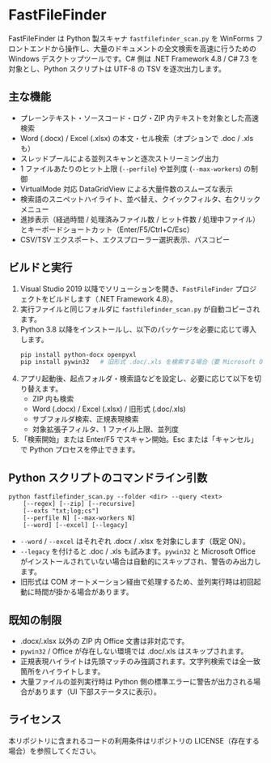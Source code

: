 # FastFileFinder

FastFileFinder は Python 製スキャナ `fastfilefinder_scan.py` を WinForms フロントエンドから操作し、大量のドキュメントの全文検索を高速に行うための Windows デスクトップツールです。C# 側は .NET Framework 4.8 / C# 7.3 を対象とし、Python スクリプトは UTF-8 の TSV を逐次出力します。

## 主な機能

- プレーンテキスト・ソースコード・ログ・ZIP 内テキストを対象とした高速検索
- Word (.docx) / Excel (.xlsx) の本文・セル検索（オプションで .doc / .xls も）
- スレッドプールによる並列スキャンと逐次ストリーミング出力
- 1 ファイルあたりのヒット上限 (`--perfile`) や並列度 (`--max-workers`) の制御
- VirtualMode 対応 DataGridView による大量件数のスムーズな表示
- 検索語のスニペットハイライト、並べ替え、クイックフィルタ、右クリックメニュー
- 進捗表示（経過時間 / 処理済みファイル数 / ヒット件数 / 処理中ファイル）とキーボードショートカット（Enter/F5/Ctrl+C/Esc）
- CSV/TSV エクスポート、エクスプローラー選択表示、パスコピー

## ビルドと実行

1. Visual Studio 2019 以降でソリューションを開き、`FastFileFinder` プロジェクトをビルドします（.NET Framework 4.8）。
2. 実行ファイルと同じフォルダに `fastfilefinder_scan.py` が自動コピーされます。
3. Python 3.8 以降をインストールし、以下のパッケージを必要に応じて導入します。
   ```bash
   pip install python-docx openpyxl
   pip install pywin32   # 旧形式 .doc/.xls を検索する場合（要 Microsoft Office）
   ```
4. アプリ起動後、起点フォルダ・検索語などを設定し、必要に応じて以下を切り替えます。
   - ZIP 内も検索
   - Word (.docx) / Excel (.xlsx) / 旧形式 (.doc/.xls)
   - サブフォルダ検索、正規表現検索
   - 対象拡張子フィルタ、1 ファイル上限、並列度
5. 「検索開始」または Enter/F5 でスキャン開始。Esc または「キャンセル」で Python プロセスを停止できます。

## Python スクリプトのコマンドライン引数

```
python fastfilefinder_scan.py --folder <dir> --query <text>
    [--regex] [--zip] [--recursive]
    [--exts "txt;log;cs"]
    [--perfile N] [--max-workers N]
    [--word] [--excel] [--legacy]
```

- `--word` / `--excel` はそれぞれ .docx / .xlsx を対象にします（既定 ON）。
- `--legacy` を付けると .doc / .xls も試みます。`pywin32` と Microsoft Office がインストールされていない場合は自動的にスキップされ、警告のみ出力します。
- 旧形式は COM オートメーション経由で処理するため、並列実行時は初回起動に時間が掛かる場合があります。

## 既知の制限

- .docx/.xlsx 以外の ZIP 内 Office 文書は非対応です。
- `pywin32` / Office が存在しない環境では .doc/.xls はスキップされます。
- 正規表現ハイライトは先頭マッチのみ強調されます。文字列検索では全一致箇所をハイライトします。
- 大量ファイルの並列実行時は Python 側の標準エラーに警告が出力される場合があります（UI 下部ステータスに表示）。

## ライセンス

本リポジトリに含まれるコードの利用条件はリポジトリの LICENSE（存在する場合）を参照してください。
